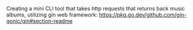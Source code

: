 Creating a mini CLI tool that takes http requests that returns back music albums, utilizing gin web framework: https://pkg.go.dev/github.com/gin-gonic/gin#section-readme
